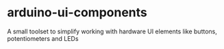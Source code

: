 # arduino-ui-components
A small toolset to simplify working with hardware UI elements like buttons, potentiometers and LEDs
